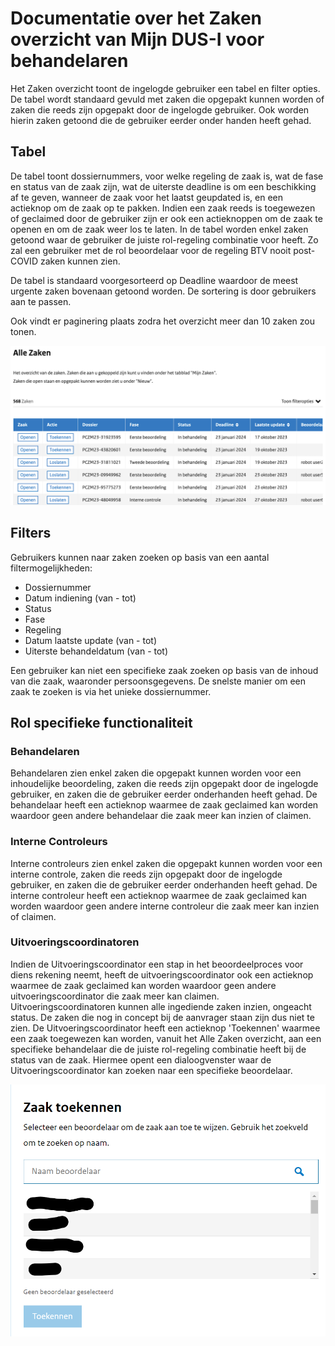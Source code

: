 # Documentatie over het Zaken overzicht van Mijn DUS-I voor behandelaren

Het Zaken overzicht toont de ingelogde gebruiker een tabel en filter opties.
De tabel wordt standaard gevuld met zaken die opgepakt kunnen worden of zaken die reeds zijn opgepakt door de ingelogde gebruiker. Ook worden hierin zaken getoond die de gebruiker eerder onder handen heeft gehad.  

## Tabel

De tabel toont dossiernummers, voor welke regeling de zaak is, wat de fase en status van de zaak zijn, wat de uiterste deadline is om een beschikking af te geven, wanneer de zaak voor het laatst geupdated is, en een actieknop om de zaak op te pakken. Indien een zaak reeds is toegewezen of geclaimed door de gebruiker zijn er ook een actieknoppen om de zaak te openen en om de zaak weer los te laten.
In de tabel worden enkel zaken getoond waar de gebruiker de juiste rol-regeling combinatie voor heeft. Zo zal een gebruiker met de rol beoordelaar voor de regeling BTV nooit post-COVID zaken kunnen zien.  

De tabel is standaard voorgesorteerd op Deadline waardoor de meest urgente zaken bovenaan getoond worden. De sortering is door gebruikers aan te passen.  

Ook vindt er paginering plaats zodra het overzicht meer dan 10 zaken zou tonen.

!["AlleZaken"](./images/DUSI%20medewerker%20Alle%20Zaken.png)

## Filters

Gebruikers kunnen naar zaken zoeken op basis van een aantal filtermogelijkheden:  

- Dossiernummer  
- Datum indiening (van - tot)  
- Status
- Fase
- Regeling  
- Datum laatste update (van - tot)  
- Uiterste behandeldatum (van - tot)  

Een gebruiker kan niet een specifieke zaak zoeken op basis van de inhoud van die zaak, waaronder persoonsgegevens. De snelste manier om een zaak te zoeken is via het unieke dossiernummer.

## Rol specifieke functionaliteit

### Behandelaren

Behandelaren zien enkel zaken die opgepakt kunnen worden voor een inhoudelijke beoordeling, zaken die reeds zijn opgepakt door de ingelogde gebruiker, en zaken die de gebruiker eerder onderhanden heeft gehad. De behandelaar heeft een actieknop waarmee de zaak geclaimed kan worden waardoor geen andere behandelaar die zaak meer kan inzien of claimen.

### Interne Controleurs

Interne controleurs zien enkel zaken die opgepakt kunnen worden voor een interne controle, zaken die reeds zijn opgepakt door de ingelogde gebruiker, en zaken die de gebruiker eerder onderhanden heeft gehad. De interne controleur heeft een actieknop waarmee de zaak geclaimed kan worden waardoor geen andere interne controleur die zaak meer kan inzien of claimen.

### Uitvoeringscoordinatoren

Indien de Uitvoeringscoordinator een stap in het beoordeelproces voor diens rekening neemt, heeft de uitvoeringscoordinator ook een actieknop waarmee de zaak geclaimed kan worden waardoor geen andere uitvoeringscoordinator die zaak meer kan claimen. 
Uitvoeringscoordinatoren kunnen alle ingediende zaken inzien, ongeacht status. De zaken die nog in concept bij de aanvrager staan zijn dus niet te zien. 
De Uitvoeringscoordinator heeft een actieknop 'Toekennen' waarmee een zaak toegewezen kan worden, vanuit het Alle Zaken overzicht, aan een specifieke behandelaar die de juiste rol-regeling combinatie heeft bij de status van de zaak. 
Hiermee opent een dialoogvenster waar de Uitvoeringscoordinator kan zoeken naar een specifieke beoordelaar.  

!["ToekennenOverzicht"](./images/DUSI%20UC%20toekennen%20en%20loslaten2.png)

<div class="page-break"></div>
